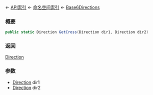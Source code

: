 ← [API索引](Api-Index) ← [命名空间索引](Namespace-Index) ← [Base6Directions](VRageMath.Base6Directions)

### 概要

```csharp
public static Direction GetCross(Direction dir1, Direction dir2)
```

### 返回

[Direction](VRageMath.Base6Directions+Direction)

### 参数

* [Direction](VRageMath.Base6Directions+Direction) dir1
* [Direction](VRageMath.Base6Directions+Direction) dir2
